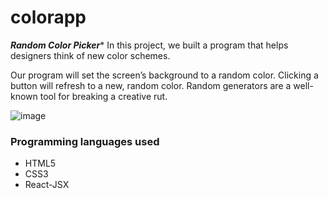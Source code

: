 # colorapp



***Random Color Picker****
In this project, we built a program that helps designers think of new color schemes.

Our program will set the screen’s background to a random color. Clicking a button will refresh to a new, random color. Random generators are a well-known tool for breaking a creative rut.



![image](https://user-images.githubusercontent.com/87598302/151083549-c8ddbb85-50d5-4bc6-a4ae-e3eac3c2a0d1.png)




<h3>Programming languages used</h3>

<ul>
  <li>HTML5</li>
  <li>CSS3</li>
  <li>React-JSX</li>

</ul>


